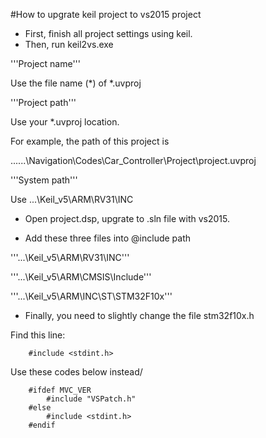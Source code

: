 #How to upgrate keil project to vs2015 project
- First, finish all project settings using keil.
- Then, run keil2vs.exe

'''Project name'''

Use the file name (*) of *.uvproj

'''Project path'''

Use your *.uvproj location.

For example, the path of this project is 

...\...\Navigation\Codes\Car_Controller\Project\project.uvproj

'''System path'''

Use ...\Keil_v5\ARM\RV31\INC

- Open project.dsp, upgrate to .sln file with vs2015.

- Add these three files into @include path

'''...\Keil_v5\ARM\RV31\INC'''

'''...\Keil_v5\ARM\CMSIS\Include'''

'''...\Keil_v5\ARM\INC\ST\STM32F10x'''

- Finally, you need to slightly change the file stm32f10x.h

Find this line:

		#include <stdint.h>

Use these codes below instead/
		
		#ifdef MVC_VER
			#include "VSPatch.h"
		#else
			#include <stdint.h>
		#endif
